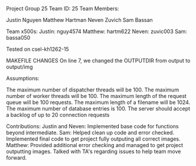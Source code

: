 Project Group 25 Team ID: 25 Team Members:

Justin Nguyen Matthew Hartman Neven Zuvich Sam Bassan

Team x500s: Justin: nguy4574 Matthew: hartm622 Neven: zuvic003 Sam: bassa050

Tested on csel-kh1262-15

MAKEFILE CHANGES
On line 7, we changed the OUTPUTDIR from output to output/img

Assumptions:

The maximum number of dispatcher threads will be 100.
The maximum number of worker threads will be 100.
The maximum length of the request queue will be 100 requests.
The maximum length of a filename will be 1024.
The maximum number of database entries is 100.
The server should accept a backlog of up to 20 connection requests

Contributions:
Justin and Neven: Implemented base code for functions beyond intermediate. 
Sam: Helped clean up code and error checked. Implemented final code to get project fully outputing all correct images.
Matthew: Provided additional error checking and managed to get project outputting images. Talked with TA's regarding issues to help team move forward.
